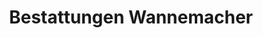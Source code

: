 ---
title: "Bestattungen Wannemacher"
url: /mandelbachtal/bestattungen-wannemacher/
shop: Bestattungen
---